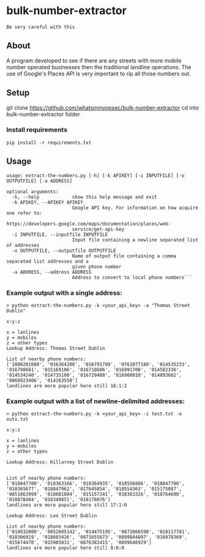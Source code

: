 ﻿# bulk-number-extractor

```
Be very careful with this
```

## About

A program developed to see if there are any streets with more mobile number operated businesses then the traditional landline operations.
The use of Google's Places API is very important to rip all those numbers out.

## Setup

git clone https://github.com/whatsinmyopsec/bulk-number-extractor
cd into bulk-number-extractor folder

### Install requirements

```
pip install -r requirements.txt
```

## Usage

````
usage: extract-the-numbers.py [-h] [-k APIKEY] [-i INPUTFILE] [-o OUTPUTFILE] [-a ADDRESS]

optional arguments:
  -h, --help            show this help message and exit
  -k APIKEY, --APIKEY APIKEY
                        Google API key. For information on how acquire one refer to:
                        https://developers.google.com/maps/documentation/places/web-
                        service/get-api-key
  -i INPUTFILE, --inputfile INPUTFILE
                        Input file containing a newline separated list of addresses
  -o OUTPUTFILE, --outputfile OUTPUTFILE
                        Name of output file containing a comma separated list addresses and a
                        given phone number
  -a ADDRESS, --address ADDRESS
                        Address to convert to local phone numbers```
````

### Example output with a single address:

```
> python extract-the-numbers.py -k <your_api_key> -a "Thomas Street Dublin"

x:y:z

x = lanlines
y = mobiles
z = other types
Lookup Address: Thomas Street Dublin

List of nearby phone numbers:
['1800201080', '016364200', '016791709', '0761077180', '014535233', '016798661', '015169106', '016718606', '016991700', '014582336', '014534240', '014735100', '016729488', '016908010', '014893602', '0868923406', '014163558']
landlines are more popular here still 16:1:2
```

### Example output with a list of newline-delimited addresses:

```
> python extract-the-numbers.py -k <your_api_key> -i test.txt -o outx.txt

x:y:z

x = lanlines
y = mobiles
z = other types

Lookup Address: Killarney Street Dublin


List of nearby phone numbers:
['018847700', '018363166', '018364935', '018556886', '018847700', '018365677', '018847962', '017645854', '018554363', '015175087', '0851063999', '018881804', '015157241', '018363326', '018764690', '018878404', '018349851', '018178076']
landlines are more popular here still 17:1:0

Lookup Address: Leo Street Dublin

List of nearby phone numbers:
['018032000', '0852085142', '014475195', '0872866598', '018117781', '018306919', '018603426', '0871655673', '0899844897', '016978369', '015674470', '015985831', '0876382415', '0899646929']
landlines are more popular here still 8:6:0
```
